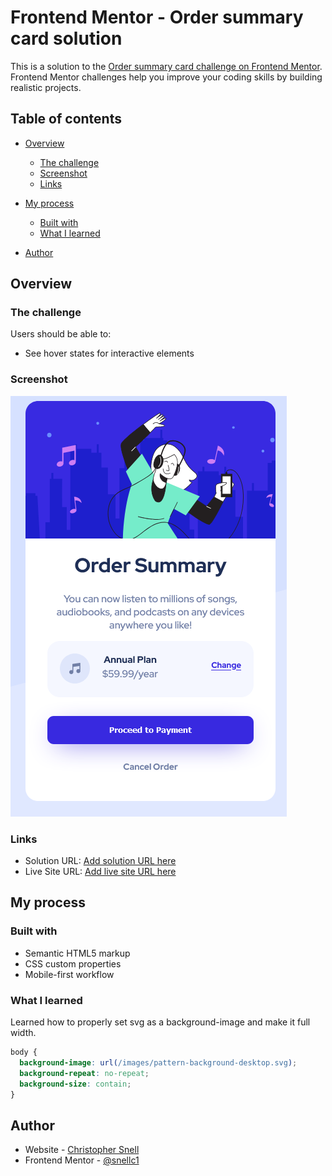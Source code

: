 # Frontend Mentor - Order summary card solution

This is a solution to the [Order summary card challenge on Frontend Mentor](https://www.frontendmentor.io/challenges/order-summary-component-QlPmajDUj). Frontend Mentor challenges help you improve your coding skills by building realistic projects. 

## Table of contents

- [Overview](#overview)
  - [The challenge](#the-challenge)
  - [Screenshot](#screenshot)
  - [Links](#links)
- [My process](#my-process)
  - [Built with](#built-with)
  - [What I learned](#what-i-learned)

 
- [Author](#author)


## Overview

### The challenge

Users should be able to:

- See hover states for interactive elements

### Screenshot

![](./screenshot.png)



### Links

- Solution URL: [Add solution URL here](https://your-solution-url.com)
- Live Site URL: [Add live site URL here](https://your-live-site-url.com)

## My process

### Built with

- Semantic HTML5 markup
- CSS custom properties
- Mobile-first workflow


### What I learned

Learned how to properly set svg as a background-image and make it full width.

```css
body {
  background-image: url(/images/pattern-background-desktop.svg);
  background-repeat: no-repeat;
  background-size: contain;
}
```



## Author

- Website - [Christopher Snell](https://www.frontendmentor.io/profile/snellc1)
- Frontend Mentor - [@snellc1](https://www.frontendmentor.io/profile/snellc1)

